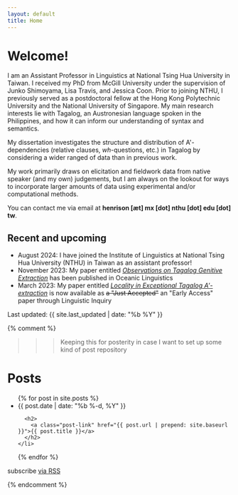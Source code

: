 ```yaml
---
layout: default
title: Home
---
```


# Welcome!
I am an Assistant Professor in Linguistics at National Tsing Hua University in Taiwan.
I received my PhD from McGill University under the supervision of Junko Shimoyama, Lisa Travis, and Jessica Coon.
Prior to joining NTHU, I previously served as a postdoctoral fellow at the Hong Kong Polytechnic University and the National University of Singapore.
My main research interests lie with Tagalog, an Austronesian language spoken in the Philippines, and how it can inform our understanding of syntax and semantics.

My dissertation investigates the structure and distribution of A'-dependencies (relative clauses, _wh_-questions, etc.) in Tagalog by considering a wider ranged of data than in previous work.

My work primarily draws on elicitation and fieldwork data from native speaker (and my own) judgements, but I am always on the lookout for ways to incorporate larger amounts of data using experimental and/or computational methods.

You can contact me via email at **henrison [æt] mx [dot] nthu [dot] edu [dot] tw**.

## Recent and upcoming
- August 2024: I have joined the Institute of Linguistics at National Tsing Hua University (NTHU) in Taiwan as an assistant professor!
- November 2023: My paper entitled [_Observations on Tagalog Genitive Extraction_](https://doi.org/10.1353/ol.2023.a913560) has been published in Oceanic Linguistics
- March 2023: My paper entitled [_Locality in Exceptional Tagalog A'-extraction_](https://doi.org/10.1162/ling_a_00505) is now available as <s>a "Just Accepted"</s> an "Early Access" paper through Linguistic Inquiry

Last updated: {{ site.last_updated | date: "%b %Y" }}









{% comment %}
>>> Keeping this for posterity in case I want to set up some kind of post repository
<h1 class="page-heading">Posts</h1>

<ul class="post-list">
  {% for post in site.posts %}
    <li>
      <span class="post-meta">{{ post.date | date: "%b %-d, %Y" }}</span>

      <h2>
        <a class="post-link" href="{{ post.url | prepend: site.baseurl }}">{{ post.title }}</a>
      </h2>
    </li>
  {% endfor %}
</ul>

<p class="rss-subscribe">subscribe <a href="{{ "/feed.xml" | prepend: site.baseurl }}">via RSS</a></p>
{% endcomment %}
